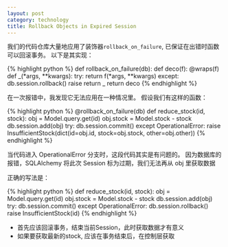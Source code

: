 ```yaml
---
layout: post
category: technology
title: Rollback Objects in Expired Session
---
```


我们的代码仓库大量地应用了装饰器`rollback_on_failure`, 已保证在出错时函数可以回滚事务。
以下是其实现：

{% highlight python %}
def rollback_on_failure(db):
    def deco(f):
        @wraps(f)
        def _(*args, **kwargs):
            try:
                return f(*args, **kwargs)
            except:
                db.session.rollback()
                raise
        return _
    return deco
{% endhighlight %}

在一次报错中，我发现它无法应用在一种情况里。
假设我们有这样的函数：

{% highlight python %}
@rollback_on_failure(db)
def reduce_stock(id, stock):
    obj = Model.query.get(id)
    obj.stock = Model.stock - stock
    db.session.add(obj)
    try:
        db.session.commit()
    except OperationalError:
        raise InsufficientStock(dict(id=obj.id, stock=obj.stock, other=obj.other))
{% endhighlight %}

当代码进入 OperationalError 分支时，这段代码其实是有问题的。
因为数据库的报错，SQLAlchemy 将此次 Session 标为过期，我们无法再从 obj 里获取数据

正确的写法是：

{% highlight python %}
def reduce_stock(id, stock):
    obj = Model.query.get(id)
    obj.stock = Model.stock - stock
    db.session.add(obj)
    try:
        db.session.commit()
    except OperationalError:
        db.session.rollback()
        raise InsufficientStock(id)
{% endhighlight %}

* 首先应该回滚事务，结束当前Session，此时获取数据才有意义
* 如果要获取最新的stock, 应该在事务结束后，在控制层获取
